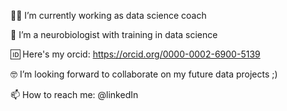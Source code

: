 👩‍💻 I’m currently working as data science coach 

🧬 I’m a neurobiologist with training in data science 

🆔 Here's my orcid: https://orcid.org/0000-0002-6900-5139

🤓 I’m looking forward to collaborate on my future data projects ;)

📫 How to reach me: @linkedIn



<!---
Komor2ebi/Komor2ebi is a ✨ special ✨ repository because its `README.md` (this file) appears on your GitHub profile.
You can click the Preview link to take a look at your changes.
--->
